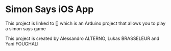 #  Simon Says iOS App

This project is linked to [] which is an Arduino project that allows you to play a simon says game

This project is created by Alessandro ALTERNO, Lukas BRASSELEUR and Yani FOUGHALI

